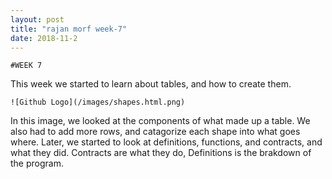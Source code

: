 ```yaml
---
layout: post
title: "rajan morf week-7"
date: 2018-11-2
---
```

```
#WEEK 7
```
This week we started to learn about tables, and how to create them.
```
![Github Logo](/images/shapes.html.png)
```
In this image, we looked at the components of what made up a table. We also had to add more rows, and catagorize each shape into what goes where. Later, we started to look at definitions, functions, and contracts, and what they did. Contracts are what they do, Definitions is the brakdown of the program. 















